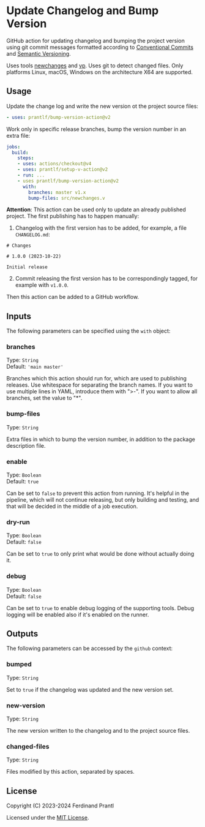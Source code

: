 # Update Changelog and Bump Version

GitHub action for updating changelog and bumping the project version using git commit messages formatted according to [Conventional Commits] and [Semantic Versioning].

Uses tools [newchanges] and [vp]. Uses git to detect changed files. Only platforms Linux, macOS, Windows on the architecture X64 are supported.

## Usage

Update the change log and write the new version ot the project source files:

```yml
- uses: prantlf/bump-version-action@v2
```

Work only in specific release branches, bump the version number in an extra file:

```yml
jobs:
  build:
    steps:
    - uses: actions/checkout@v4
    - uses: prantlf/setup-v-action@v2
    - run: ...
    - uses prantlf/bump-version-action@v2
      with:
        branches: master v1.x
        bump-files: src/newchanges.v
```

**Attention**: This action can be used only to update an already published project. The first publishing has to happen manually:

1. Changelog with the first version has to be added, for example, a file `CHANGELOG.md`:

```
# Changes

# 1.0.0 (2023-10-22)

Initial release
```

2. Commit releasing the first version has to be correspondingly tagged, for example with `v1.0.0`.

Then this action can be added to a GitHub workflow.

## Inputs

The following parameters can be specified using the `with` object:

### branches

Type: `String`<br>
Default: `'main master'`

Branches which this action should run for, which are used to publishing releases. Use whitespace for separating the branch names. If you want to use multiple lines in YAML, introduce them with ">-". If you want to allow all branches, set the value to "*".

### bump-files

Type: `String`<br>

Extra files in which to bump the version number, in addition to the package description file.

### enable

Type: `Boolean`<br>
Default: `true`

Can be set to `false` to prevent this action from running. It's helpful in the pipeline, which will not continue releasing, but only building and testing, and that will be decided in the middle of a job execution.

### dry-run

Type: `Boolean`<br>
Default: `false`

Can be set to `true` to only print what would be done without actually doing it.

### debug

Type: `Boolean`<br>
Default: `false`

Can be set to `true` to enable debug logging of the supporting tools. Debug logging will be enabled also if it's enabled on the runner.

## Outputs

The following parameters can be accessed by the `github` context:

### bumped

Type: `String`<br>

Set to `true` if the changelog was updated and the new version set.

### new-version

Type: `String`<br>

The new version written to the changelog and to the project source files.

### changed-files

Type: `String`<br>

Files modified by this action, separated by spaces.

## License

Copyright (C) 2023-2024 Ferdinand Prantl

Licensed under the [MIT License].

[MIT License]: http://en.wikipedia.org/wiki/MIT_License
[Conventional Commits]: https://www.conventionalcommits.org/
[Semantic Versioning]: https://semver.org/
[newchanges]: https://github.com/prantlf/v-newchanges
[vp]: https://github.com/prantlf/vp
